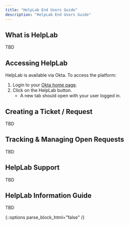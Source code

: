 ```yaml
---
title: "HelpLab End Users Guide"
description: "HelpLab End Users Guide"
---
```


<link rel="stylesheet" type="text/css" href="/stylesheets/biztech.css" />

## What is HelpLab

TBD

## Accessing HelpLab

HelpLab is available via Okta. To access the platform:
1. Login to your [Okta home page](https://gitlab.okta.com/app/UserHome#).
1. Click on the HelpLab button.
   - A new tab should open with your user logged in.

## Creating a Ticket / Request

TBD

## Tracking & Managing Open Requests

TBD

## HelpLab Support

TBD

## HelpLab Information Guide

TBD


{::options parse_block_html="false" /}
